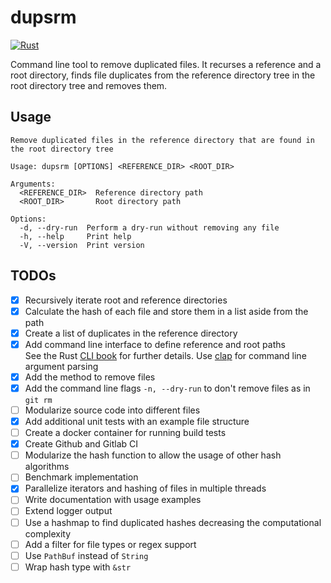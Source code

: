 # dupsrm

[![Rust](https://github.com/tf-maam/dupsrm/actions/workflows/rust.yml/badge.svg)](https://github.com/tf-maam/dupsrm/actions/workflows/rust.yml)

Command line tool to remove duplicated files.
It recurses a reference and a root directory, finds file duplicates from the reference directory tree in the root directory tree and removes them.

## Usage

```text
Remove duplicated files in the reference directory that are found in the root directory tree

Usage: dupsrm [OPTIONS] <REFERENCE_DIR> <ROOT_DIR>

Arguments:
  <REFERENCE_DIR>  Reference directory path
  <ROOT_DIR>       Root directory path

Options:
  -d, --dry-run  Perform a dry-run without removing any file
  -h, --help     Print help
  -V, --version  Print version
```

## TODOs

- [x] Recursively iterate root and reference directories
- [x] Calculate the hash of each file and store them in a list aside from the path
- [x] Create a list of duplicates in the reference directory
- [x] Add command line interface to define reference and root paths \
    See the Rust [CLI book](https://rust-cli.github.io/book/index.html) for further details.
    Use [clap](https://docs.rs/clap/latest/clap/) for command line argument parsing
- [x] Add the method to remove files
- [x] Add the command line flags `-n, --dry-run` to don't remove files as in `git rm`
- [ ] Modularize source code into different files
- [x] Add additional unit tests with an example file structure
- [ ] Create a docker container for running build tests
- [x] Create Github and Gitlab CI
- [ ] Modularize the hash function to allow the usage of other hash algorithms
- [ ] Benchmark implementation
- [x] Parallelize iterators and hashing of files in multiple threads
- [ ] Write documentation with usage examples
- [ ] Extend logger output
- [ ] Use a hashmap to find duplicated hashes decreasing the computational complexity
- [ ] Add a filter for file types or regex support
- [ ] Use `PathBuf` instead of `String`
- [ ] Wrap hash type with `&str`
